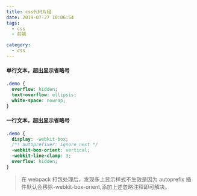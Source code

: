```yaml
---
title: css代码片段
date: 2019-07-27 10:06:54
tags:
  - css
  - 前端

category:
  - css
---
```


#### 单行文本，超出显示省略号

```css
.demo {
  overflow: hidden;
  text-overflow: ellipsis;
  white-space: nowrap;
}
```

#### 一行文本，超出显示省略号

```css
.demo {
  display: -webkit-box;
  /*! autoprefixer: ignore next */
  -webkit-box-orient: vertical;
  -webkit-line-clamp: 3;
  overflow: hidden;
}
```

> 在 webpack 打包处理后，发现多上显示样式不生效是因为 autoprefix 插件默认会移除-webkit-box-orient,添加上述忽略注释即可解决。
